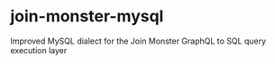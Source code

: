 # join-monster-mysql
Improved MySQL dialect for the Join Monster GraphQL to SQL query execution layer

